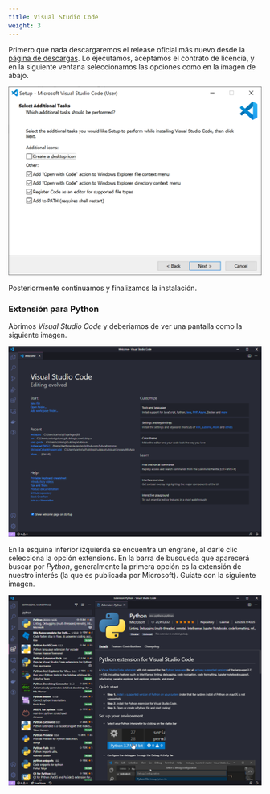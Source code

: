 ```yaml
---
title: Visual Studio Code
weight: 3
---
```


Primero que nada descargaremos el release oficial más nuevo desde la [página de descargas](https://code.visualstudio.com/). Lo ejecutamos, aceptamos el contrato de licencia, y en la siguiente ventana seleccionamos las opciones como en la imagen de abajo.

![01-insopt.png](01-insopt.png)

Posteriormente continuamos y finalizamos la instalación.

### Extensión para Python

Abrimos _Visual Studio Code_ y deberiamos de ver una pantalla como la siguiente imagen.

![02-main.png](02-main.png)

En la esquina inferior izquierda se encuentra un engrane, al darle clic selecciona la opción extensions. En la barra de busqueda que aparecerá buscar por _Python_, generalmente la primera opción es la extensión de nuestro interés (la que es publicada por Microsoft). Guiate con la siguiente imagen.

![03-extension.png](03-extension.png)
